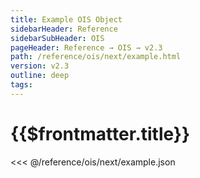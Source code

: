 ```yaml
---
title: Example OIS Object
sidebarHeader: Reference
sidebarSubHeader: OIS
pageHeader: Reference → OIS → v2.3
path: /reference/ois/next/example.html
version: v2.3
outline: deep
tags:
---
```


<VersionWarning/>

<PageHeader/>

<SearchHighlight/>

<FlexStartTag/>

# {{$frontmatter.title}}

<<< @/reference/ois/next/example.json

<FlexEndTag/>
